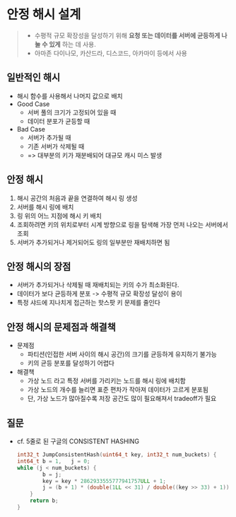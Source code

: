 # 안정 해시 설계
> - 수평적 규모 확장성을 달성하기 위해 **요청 또는 데이터를 서버에 균등하게 나눌 수 있게** 하는 데 사용.
> - 아마존 다이나모, 카산드라, 디스코드, 아카마이 등에서 사용

## 일반적인 해시
- 해시 함수를 사용해서 나머지 값으로 배치
- Good Case
    * 서버 풀의 크기가 고정되어 있을 때
    * 데이터 분포가 균등할 때
- Bad Case
    * 서버가 추가될 때
    * 기존 서버가 삭제될 때
    * => 대부분의 키가 재분배되어 대규모 캐시 미스 발생

## 안정 해시
1. 해시 공간의 처음과 끝을 연결하여 해시 링 생성
2. 서버를 해시 링에 배치
3. 링 위의 어느 지점에 해시 키 배치
4. 조회하려면 키의 위치로부터 시계 방향으로 링을 탐색해 가장 먼저 나오는 서버에서 조회
5. 서버가 추가되거나 제거되어도 링의 일부분만 재배치하면 됨

## 안정 해시의 장점
- 서버가 추가되거나 삭제될 때 재배치되는 키의 수가 최소화된다.
- 데이터가 보다 균등하게 분포 -> 수평적 규모 확장성 달성이 용이
- 특정 샤드에 지나치게 접근하는 핫스팟 키 문제를 줄인다

## 안정 해시의 문제점과 해결책
- 문제점
    * 파티션(인접한 서버 사이의 해시 공간)의 크기를 균등하게 유지하기 불가능
    * 키의 균등 분포를 달성하기 어렵다
- 해결책
    * 가상 노드 라고 특정 서버를 가리키는 노드를 해시 링에 배치함
    * 가상 노드의 개수를 늘리면 표준 편차가 작아져 데이터가 고르게 분포됨
    * 단, 가상 노드가 많아질수록 저장 공간도 많이 필요해져서 tradeoff가 필요

## 질문
- cf. 5줄로 된 구글의 CONSISTENT HASHING
    ```C++
    int32_t JumpConsistentHash(uint64_t key, int32_t num_buckets) {
    int64_t b = 1,   j = 0;
    while (j < num_buckets) {
            b = j;
            key = key * 2862933555777941757ULL + 1;
            j = (b + 1) * (double(1LL << 31) / double((key >> 33) + 1));
        }
        return b;
    }
    ```